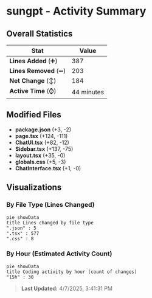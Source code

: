 # sungpt - Activity Summary 

## Overall Statistics

| Stat                   | Value                                                             |
| ---------------------- | ----------------------------------------------------------------- |
| **Lines Added** (➕)   | 387                                          |
| **Lines Removed** (➖) | 203                                        |
| **Net Change** (↕)    | 184                |
| **Active Time** (⌚)   | 44 minutes |


## Modified Files
- **package.json** (+3, -2)
- **page.tsx** (+124, -111)
- **ChatUI.tsx** (+82, -12)
- **Sidebar.tsx** (+137, -75)
- **layout.tsx** (+35, -0)
- **globals.css** (+5, -3)
- **ChatInterface.tsx** (+1, -0)

## Visualizations

### By File Type (Lines Changed)

```mermaid
pie showData
title Lines changed by file type
".json" : 5
".tsx" : 577
".css" : 8
```

### By Hour (Estimated Activity Count)

```mermaid
pie showData
title Coding activity by hour (count of changes)
"15h" : 30
```


> **Last Updated:** 4/7/2025, 3:41:31 PM